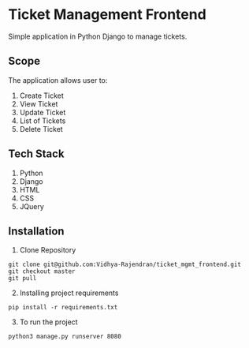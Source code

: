 # Ticket Management Frontend

Simple application in Python Django to manage tickets.


## Scope
The application allows user to:
1. Create Ticket
2. View Ticket
3. Update Ticket
4. List of Tickets
5. Delete Ticket


## Tech Stack
1. Python
2. Django
3. HTML
4. CSS
5. JQuery


## Installation
1. Clone Repository
```
git clone git@github.com:Vidhya-Rajendran/ticket_mgmt_frontend.git
git checkout master
git pull
```
2. Installing project requirements
```
pip install -r requirements.txt
```
3. To run the project
```
python3 manage.py runserver 8080
